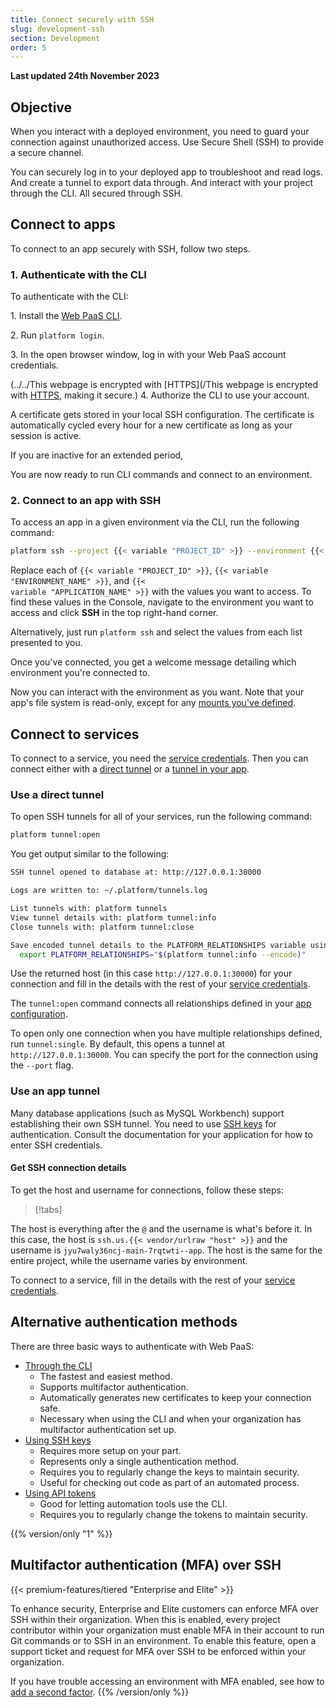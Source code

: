 ```yaml
---
title: Connect securely with SSH
slug: development-ssh
section: Development
order: 5
---
```


**Last updated 24th November 2023**



## Objective  

When you interact with a deployed environment, you need to guard your connection against unauthorized access.
Use Secure Shell (SSH) to provide a secure channel.

You can securely log in to your deployed app to troubleshoot and read logs.
And create a tunnel to export data through.
And interact with your project through the CLI.
All secured through SSH.

## Connect to apps

To connect to an app securely with SSH, follow two steps.

### 1. Authenticate with the CLI

To authenticate with the CLI:

1\. Install the [Web PaaS CLI](../../administration/administration-cli).

2\. Run `platform login`.

3\. In the open browser window, log in with your Web PaaS account credentials.

   (../../This webpage is encrypted with [HTTPS](/This webpage is encrypted with [HTTPS](-define-routes/https), making it secure.)
4\. Authorize the CLI to use your account.


A certificate gets stored in your local SSH configuration.
The certificate is automatically cycled every hour for a new certificate as long as your session is active.

If you are inactive for an extended period,


You are now ready to run CLI commands and connect to an environment.

### 2. Connect to an app with SSH

To access an app in a given environment via the CLI, run the following command:

```bash
platform ssh --project {{< variable "PROJECT_ID" >}} --environment {{< variable "ENVIRONMENT_NAME" >}} --app {{< variable "APPLICATION_NAME" >}}
```

Replace each of <code>{{< variable "PROJECT_ID" >}}</code>, <code>{{< variable "ENVIRONMENT_NAME" >}}</code>, and <code>{{< variable "APPLICATION_NAME" >}}</code> with the values you want to access.
To find these values in the Console,
navigate to the environment you want to access and click **SSH** in the top right-hand corner.

Alternatively, just run `platform ssh` and select the values from each list presented to you.

Once you've connected, you get a welcome message detailing which environment you're connected to.

Now you can interact with the environment as you want.
Note that your app's file system is read-only,
except for any [mounts you've defined](../../create-apps/app-reference.md#mounts). 

## Connect to services

To connect to a service, you need the [service credentials](../../add-services/_index.md#connect-to-a-service).
Then you can connect either with a [direct tunnel](#use-a-direct-tunnel) or a [tunnel in your app](#use-an-app-tunnel).

### Use a direct tunnel

To open SSH tunnels for all of your services, run the following command:

```bash
platform tunnel:open
```

You get output similar to the following:

```bash
SSH tunnel opened to database at: http://127.0.0.1:30000

Logs are written to: ~/.platform/tunnels.log

List tunnels with: platform tunnels
View tunnel details with: platform tunnel:info
Close tunnels with: platform tunnel:close

Save encoded tunnel details to the PLATFORM_RELATIONSHIPS variable using:
  export PLATFORM_RELATIONSHIPS="$(platform tunnel:info --encode)"
```

Use the returned host (in this case `http://127.0.0.1:30000`) for your connection
and fill in the details with the rest of your [service credentials](../../add-services/_index.md#connect-to-a-service).

The `tunnel:open` command connects all relationships defined in your [app configuration](../../create-apps).

To open only one connection when you have multiple relationships defined, run `tunnel:single`.
By default, this opens a tunnel at `http://127.0.0.1:30000`.
You can specify the port for the connection using the `--port` flag.

### Use an app tunnel

Many database applications (such as MySQL Workbench) support establishing their own SSH tunnel.
You need to use [SSH keys](../.././.-ssh-keys) for authentication.
Consult the documentation for your application for how to enter SSH credentials.

#### Get SSH connection details

To get the host and username for connections, follow these steps:

> [!tabs]      

The host is everything after the `@` and the username is what's before it.
In this case, the host is `ssh.us.{{< vendor/urlraw "host" >}}` and the username is `jyu7waly36ncj-main-7rqtwti--app`.
The host is the same for the entire project, while the username varies by environment.

To connect to a service, fill in the details with the rest of your [service credentials](../../add-services/_index.md#connect-to-a-service).

## Alternative authentication methods

There are three basic ways to authenticate with Web PaaS:

* [Through the CLI](#1-authenticate-with-the-cli)
  * The fastest and easiest method.
  * Supports multifactor authentication.
  * Automatically generates new certificates to keep your connection safe.
  * Necessary when using the CLI and when your organization has multifactor authentication set up.
* [Using SSH keys](../.././.-ssh-keys)
  * Requires more setup on your part.
  * Represents only a single authentication method.
  * Requires you to regularly change the keys to maintain security.
  * Useful for checking out code as part of an automated process.
* [Using API tokens](../../administration/administration-cli/api-tokens)
  * Good for letting automation tools use the CLI.
  * Requires you to regularly change the tokens to maintain security.

{{% version/only "1" %}}
<!-- Web PaaS -->
## Multifactor authentication (MFA) over SSH

{{< premium-features/tiered "Enterprise and Elite" >}}

To enhance security, Enterprise and Elite customers can enforce MFA over SSH within their organization.
When this is enabled, every project contributor within your organization must enable MFA in their account
to run Git commands or to SSH in an environment.
To enable this feature, open a support ticket and request for MFA over SSH to be enforced within your organization.

If you have trouble accessing an environment with MFA enabled, see how to [add a second factor](./troubleshoot-ssh.md#add-a-second-authentication-factor).
{{% /version/only %}}
